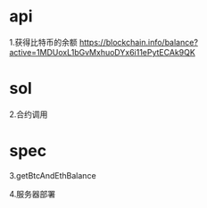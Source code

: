 # api
1.获得比特币的余额
https://blockchain.info/balance?active=1MDUoxL1bGvMxhuoDYx6i11ePytECAk9QK

# sol
2.合约调用

# spec
3.getBtcAndEthBalance

4.服务器部署







